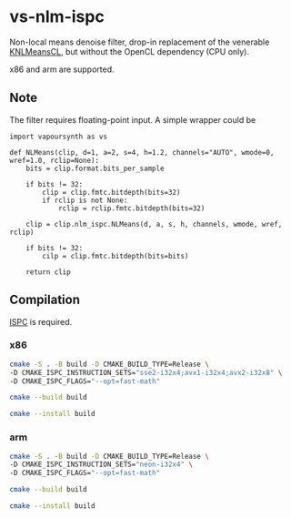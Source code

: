 # vs-nlm-ispc
Non-local means denoise filter, drop-in replacement of the venerable [KNLMeansCL](https://github.com/Khanattila/KNLMeansCL), but without the OpenCL dependency (CPU only).

x86 and arm are supported.

## Note
The filter requires floating-point input. A simple wrapper could be

```python3
import vapoursynth as vs

def NLMeans(clip, d=1, a=2, s=4, h=1.2, channels="AUTO", wmode=0, wref=1.0, rclip=None):
    bits = clip.format.bits_per_sample

    if bits != 32:
        clip = clip.fmtc.bitdepth(bits=32)
        if rclip is not None:
            rclip = rclip.fmtc.bitdepth(bits=32)

    clip = clip.nlm_ispc.NLMeans(d, a, s, h, channels, wmode, wref, rclip)

    if bits != 32:
        cilp = clip.fmtc.bitdepth(bits=bits)

    return clip
```

## Compilation
[ISPC](https://github.com/ispc/ispc) is required.

### x86
```bash
cmake -S . -B build -D CMAKE_BUILD_TYPE=Release \
-D CMAKE_ISPC_INSTRUCTION_SETS="sse2-i32x4;avx1-i32x4;avx2-i32x8" \
-D CMAKE_ISPC_FLAGS="--opt=fast-math"

cmake --build build

cmake --install build
```

### arm
```bash
cmake -S . -B build -D CMAKE_BUILD_TYPE=Release \
-D CMAKE_ISPC_INSTRUCTION_SETS="neon-i32x4" \
-D CMAKE_ISPC_FLAGS="--opt=fast-math"

cmake --build build

cmake --install build
```

